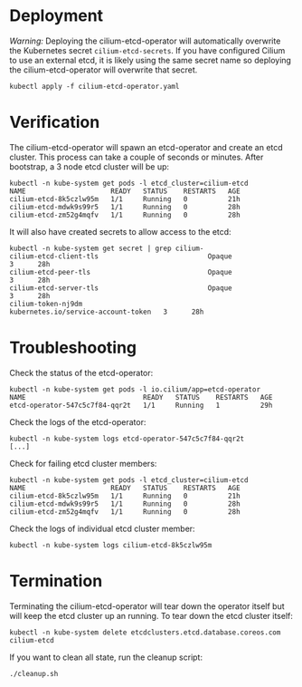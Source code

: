 

# Deployment

*Warning:* Deploying the cilium-etcd-operator will automatically overwrite the
Kubernetes secret `cilium-etcd-secrets`. If you have configured Cilium to use
an external etcd, it is likely using the same secret name so deploying the
cilium-etcd-operator will overwrite that secret.

```
kubectl apply -f cilium-etcd-operator.yaml
```

# Verification

The cilium-etcd-operator will spawn an etcd-operator and create an etcd
cluster. This process can take a couple of seconds or minutes. After bootstrap,
a 3 node etcd cluster will be up:

```
kubectl -n kube-system get pods -l etcd_cluster=cilium-etcd
NAME                     READY   STATUS    RESTARTS   AGE
cilium-etcd-8k5czlw95m   1/1     Running   0          21h
cilium-etcd-mdwk9s99r5   1/1     Running   0          28h
cilium-etcd-zm52g4mqfv   1/1     Running   0          28h
```

It will also have created secrets to allow access to the etcd:

```
kubectl -n kube-system get secret | grep cilium-
cilium-etcd-client-tls                           Opaque                                3      28h
cilium-etcd-peer-tls                             Opaque                                3      28h
cilium-etcd-server-tls                           Opaque                                3      28h
cilium-token-nj9dm                               kubernetes.io/service-account-token   3      28h
```

# Troubleshooting

Check the status of the etcd-operator:

```
kubectl -n kube-system get pods -l io.cilium/app=etcd-operator
NAME                             READY   STATUS    RESTARTS   AGE
etcd-operator-547c5c7f84-qqr2t   1/1     Running   1          29h
```

Check the logs of the etcd-operator:
```
kubectl -n kube-system logs etcd-operator-547c5c7f84-qqr2t
[...]
```

Check for failing etcd cluster members:

```
kubectl -n kube-system get pods -l etcd_cluster=cilium-etcd
NAME                     READY   STATUS    RESTARTS   AGE
cilium-etcd-8k5czlw95m   1/1     Running   0          21h
cilium-etcd-mdwk9s99r5   1/1     Running   0          28h
cilium-etcd-zm52g4mqfv   1/1     Running   0          28h
```

Check the logs of individual etcd cluster member:

```
kubectl -n kube-system logs cilium-etcd-8k5czlw95m
```


# Termination

Terminating the cilium-etcd-operator will tear down the operator itself but
will keep the etcd cluster up an running. To tear down the etcd cluster itself:


```
kubectl -n kube-system delete etcdclusters.etcd.database.coreos.com cilium-etcd
```

If you want to clean all state, run the cleanup script:


```
./cleanup.sh

```
